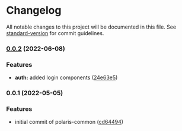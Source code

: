 # Changelog

All notable changes to this project will be documented in this file. See [standard-version](https://github.com/conventional-changelog/standard-version) for commit guidelines.

### [0.0.2](https://github.com/strapify/polaris-common/compare/v0.0.1...v0.0.2) (2022-06-08)


### Features

* **auth:** added login components ([24e63e5](https://github.com/strapify/polaris-common/commit/24e63e5263a0f3ca992ecb22e2318788bd889af8))

### 0.0.1 (2022-05-05)


### Features

* initial commit of polaris-common ([cd64494](https://github.com/strapify/polaris-common/commit/cd64494489ab1f6e458828c730fded37a2a5f571))
